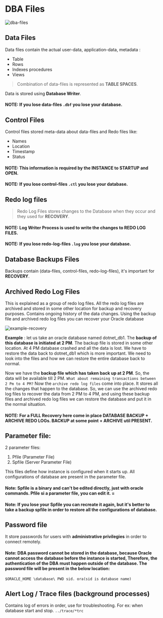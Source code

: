 # DBA Files

![dba-files](https://dotnettutorials.net/wp-content/uploads/2022/07/word-image-28244-1.png?ezimgfmt=ng:webp/ngcb8)

## Data Files
Data files contain the actual user-data, application-data, metadata :
- Table
- Rows
- Indexes procedures
- Views

> Combination of data-files is represented as **TABLE SPACES**.  

Data is stored using **Database Writer**.

#### NOTE: If you lose data-files `.dbf` you lose your database.

## Control Files
Control files stored meta-data about data-files and Redo files like:
- Names
- Location
- Timestamp
- Status

#### NOTE: This information is required by the **INSTANCE** to **STARTUP and OPEN**.

#### NOTE: If you lose control-files `.ctl` you lose your database.

## Redo log files

> Redo Log Files stores changes to the Database when they occur and they used for **RECOVERY**.  

#### NOTE:  **Log Writer Process** is used to write the changes to REDO LOG FILES.

#### NOTE: If you lose redo-log-files `.log` you lose your database.


## Database Backups Files
Backups contain (data-files, control-files, redo-log-files), it's important for **RECOVERY**.

## Archived Redo Log Files

This is explained as a group of redo log files. All the redo log files are archived and stored in some other location for backup and recovery purposes. Contains ongoing history of the data changes. Using the backup file and archived redo log files you can recover your Oracle database


![example-recovery](https://dotnettutorials.net/wp-content/uploads/2022/07/word-image-28244-2.png?ezimgfmt=ng:webp/ngcb8)

**Example** : let us take an oracle database named dotnet_db1. The **backup of this database is initiated at 2 PM**. The backup file is stored in some other location. At 4 PM database crashed and all the data is lost. We have to restore the data back to dotnet_db1 which is more important. We need to look into the files and how we can restore the entire database back to normal.

Now we have the **backup file which has taken back up at 2 PM**. So, the data will be available till 2 PM. `What about remaining transactions between 2 Pm to 4 PM?` Now the `archive redo log files` come into place. It stores all the changes that happen to the database. So, we can use the archived redo log files to recover the data from 2 PM to 4 PM, and using these backup files and archived redo log files we can restore the database and put it in the normal situation.

#### NOTE: For a FULL Recovery here come in place DATABASE BACKUP + ARCHIVE REDO LOGs.  BACKUP at some point + ARCHIVE util PRESENT.

## Parameter file:

2 parameter files:
1. Pfile (Parameter File)
2. Spfile (Server Parameter File)

This files define how instance is configured when it starts up.
All configurations of database are present in the parameter file.

#### Note: Spfile is a binary and can't be edited directly, just with oracle commands. Pfile si a parameter file, you can edit it. =

#### Note: If you lose your Spfile you can recreate it again, but it's better to take a backup spfile in order to restore all the configurations of database.


## Password file
It store passwords for users with **administrative privilegies** in order to connect remotely.

#### Note: DBA password cannot be stored in the database, because Oracle cannot access the database before the instance is started, Therefore, the authentication of the DBA must happen outside of the database. The password file will be present in the below location:

`$ORACLE_HOME \database\ PWD sid. ora(sid is database name)`


## Alert Log / Trace files (background processes)
Contains log of errors in order, use for troubleshooting.
For ex: when database start and stop.
`../trace/*trc`



